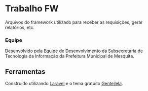 # Trabalho FW

Arquivos do framework utilizado para receber as requisições, gerar relatórios, etc.

### Equipe

Desenvolvido pela Equipe de Desenvolvimento da Subsecretaria de Tecnologia da Informação da Prefeitura Municipal de Mesquita.

## Ferramentas

Construído utilizando [Laravel](https://laravel.com/) e o tema gratuito [Gentellela](https://github.com/puikinsh/gentelella).
